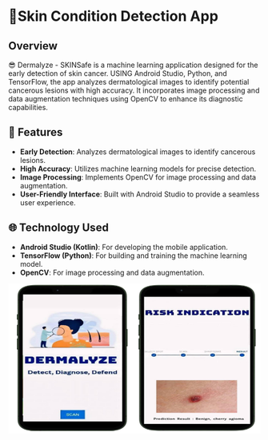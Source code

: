  # 🌟Skin Condition Detection App
 
## Overview
😎 Dermalyze - SKINSafe is a machine learning application designed for the early detection of skin cancer. USING Android Studio, Python, and TensorFlow, the app analyzes dermatological images to identify potential cancerous lesions with high accuracy. It incorporates image processing and data augmentation techniques using OpenCV to enhance its diagnostic capabilities.

## 🔎 Features
- **Early Detection**: Analyzes dermatological images to identify cancerous lesions.
- **High Accuracy**: Utilizes machine learning models for precise detection.
- **Image Processing**: Implements OpenCV for image processing and data augmentation.
- **User-Friendly Interface**: Built with Android Studio to provide a seamless user experience.

## 🌐 Technology Used
- **Android Studio (Kotlin)**: For developing the mobile application.
- **TensorFlow (Python)**: For building and training the machine learning model.
- **OpenCV**: For image processing and data augmentation.

<div style="display: flex; flex-direction: row;">
  <img src="SKINAI.jfif" alt="" width="300" height="300">
  <img src="SKINAI1.jfif" alt="" width="300" height="300">
</div>


